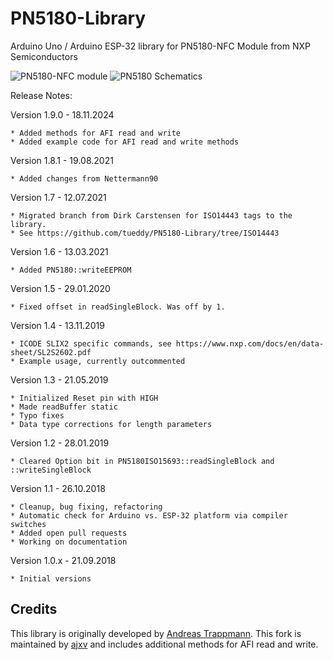 # PN5180-Library

Arduino Uno / Arduino ESP-32 library for PN5180-NFC Module from NXP Semiconductors

![PN5180-NFC module](./doc/PN5180-NFC.png)
![PN5180 Schematics](./doc/FritzingLayout.jpg)

Release Notes:

Version 1.9.0 - 18.11.2024

    * Added methods for AFI read and write
    * Added example code for AFI read and write methods

Version 1.8.1 - 19.08.2021

	* Added changes from Nettermann90

Version 1.7 - 12.07.2021

	* Migrated branch from Dirk Carstensen for ISO14443 tags to the library.
	* See https://github.com/tueddy/PN5180-Library/tree/ISO14443

Version 1.6 - 13.03.2021

	* Added PN5180::writeEEPROM

Version 1.5 - 29.01.2020

	* Fixed offset in readSingleBlock. Was off by 1.

Version 1.4 - 13.11.2019

	* ICODE SLIX2 specific commands, see https://www.nxp.com/docs/en/data-sheet/SL2S2602.pdf
	* Example usage, currently outcommented

Version 1.3 - 21.05.2019

	* Initialized Reset pin with HIGH
	* Made readBuffer static
	* Typo fixes
	* Data type corrections for length parameters

Version 1.2 - 28.01.2019

	* Cleared Option bit in PN5180ISO15693::readSingleBlock and ::writeSingleBlock

Version 1.1 - 26.10.2018

	* Cleanup, bug fixing, refactoring
	* Automatic check for Arduino vs. ESP-32 platform via compiler switches
	* Added open pull requests
	* Working on documentation

Version 1.0.x - 21.09.2018

	* Initial versions

## Credits

This library is originally developed by [Andreas Trappmann](https://github.com/ATrappmann/PN5180-Library). This fork is maintained by [ajxv](https://github.com/ajxv) and includes additional methods for AFI read and write.